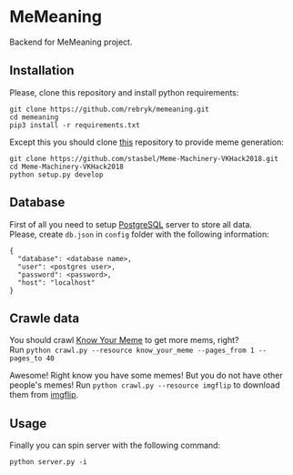 
# MeMeaning
Backend for MeMeaning project.

## Installation
Please, clone this repository and install python requirements:
```
git clone https://github.com/rebryk/memeaning.git
cd memeaning
pip3 install -r requirements.txt
```
Except this you should clone [this](https://github.com/stasbel/Meme-Machinery-VKHack2018) repository to provide meme generation:
```
git clone https://github.com/stasbel/Meme-Machinery-VKHack2018.git
cd Meme-Machinery-VKHack2018
python setup.py develop
```
## Database
First of all you need to setup [PostgreSQL](https://www.postgresql.org) server to store all data. <br>
Please, create `db.json` in `config` folder with the following information:
```
{
  "database": <database name>,
  "user": <postgres user>,
  "password": <password>,
  "host": "localhost"
}
```

## Crawle data
You should crawl [Know Your Meme](http://knowyourmeme.com/) to get more mems, right? <br>
Run `python crawl.py --resource know_your_meme --pages_from 1 --pages_to 40`

Awesome! Right know you have some memes! But you do not have other people's memes!
Run `python crawl.py --resource imgflip` to download them from [imgflip](https://imgflip.com).

## Usage
Finally you can spin server with the following command:
```
python server.py -i
```
